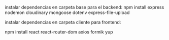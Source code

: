 instalar dependencias en carpeta base para el backend:
npm install express nodemon cloudinary mongoose dotenv express-file-upload


instalar dependencias en carpeta cliente para frontend:

npm install react react-router-dom axios formik yup
